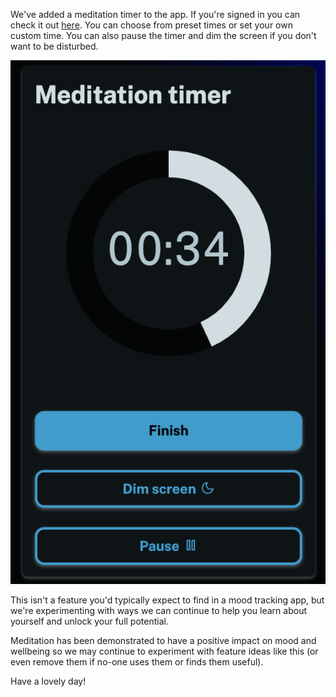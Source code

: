 We've added a meditation timer to the app. If you're signed in you can check it out [here](/meditate). You can choose from preset times or set your own custom time. You can also pause the timer and dim the screen if you don't want to be disturbed.

![Screenshot demonstrating the new meditation timer](./screenshot.png "Screenshot demonstrating the new meditation timer")

This isn't a feature you'd typically expect to find in a mood tracking app, but we're experimenting with ways we can continue to help you learn about yourself and unlock your full potential.

Meditation has been demonstrated to have a positive impact on mood and wellbeing so we may continue to experiment with feature ideas like this (or even remove them if no-one uses them or finds them useful).

Have a lovely day!
